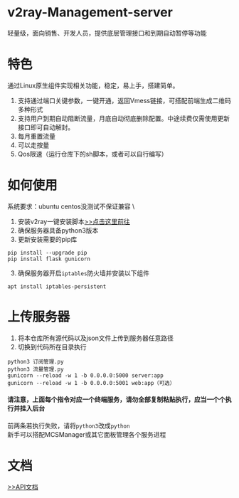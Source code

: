 # v2ray-Management-server
轻量级，面向销售、开发人员，提供底层管理接口和到期自动暂停等功能

# 特色
通过Linux原生组件实现相关功能，稳定，易上手，搭建简单。
1. 支持通过端口关键参数，一键开通，返回Vmess链接，可搭配前端生成二维码多种形式
2. 支持用户到期自动阻断流量，月底自动彻底删除配置。中途续费仅需使用更新接口即可自动解封。
3. 每月重置流量
4. 可以走按量
6. Qos限速（运行仓库下的sh脚本，或者可以自行编写）

# 如何使用
系统要求：ubuntu centos没测试不保证兼容 \
1. 安装v2ray一键安装脚本[>>点击这里前往](https://github.com/233boy/v2ray)
2. 确保服务器具备python3版本
3. 更新安装需要的pip库
```
pip install --upgrade pip
pip install flask gunicorn
```
3. 确保服务器开启`iptables`防火墙并安装以下组件
```
apt install iptables-persistent
```

# 上传服务器
1. 将本仓库所有源代码以及json文件上传到服务器任意路径
2. 切换到代码所在目录执行
```
python3 订阅管理.py
python3 流量管理.py
gunicorn --reload -w 1 -b 0.0.0.0:5000 server:app
gunicorn --reload -w 1 -b 0.0.0.0:5001 web:app（可选）
```
#### 请注意，上面每个指令对应一个终端服务，请勿全部复制粘贴执行，应当一个个执行并挂入后台
前两条若执行失败，请将`python3`改成`python` \
新手可以搭配MCSManager或其它面板管理各个服务进程

# 文档
[>>API文档](https://github.com/yxsj245/v2ray-Management/blob/server/api.md)
